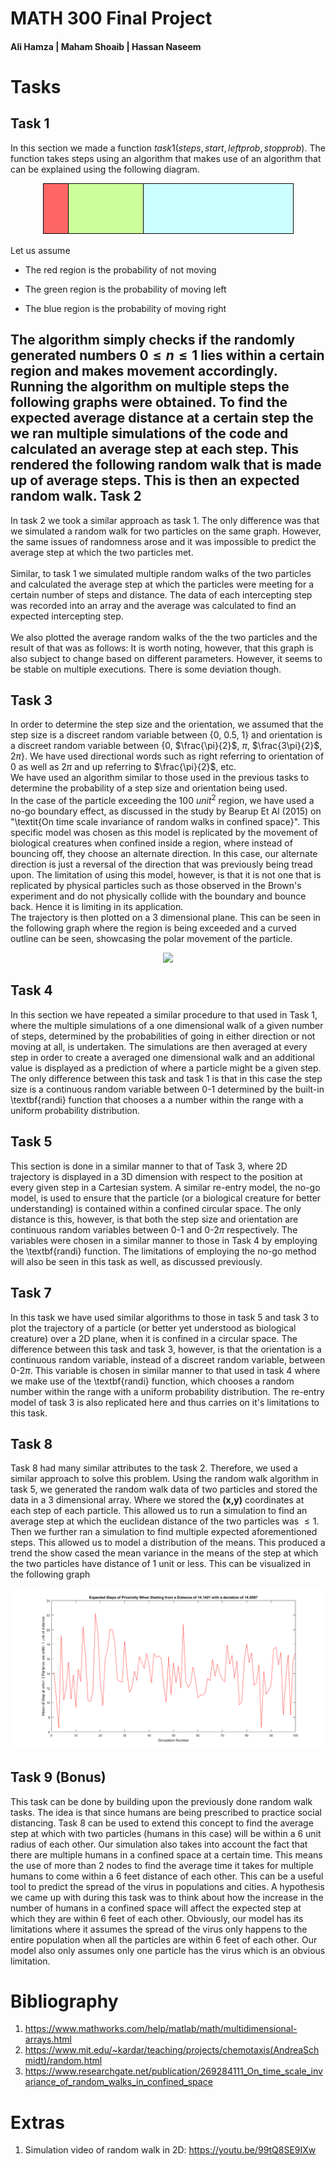 # MATH 300 Final Project
#### Ali Hamza | Maham Shoaib | Hassan Naseem


Tasks
=====

Task 1
------

In this section we made a function
$task1(steps,start,leftprob,stopprob)$. The function takes steps using
an algorithm that makes use of an algorithm that can be explained using
the following diagram.

<p align="center">
  <img src="https://github.com/hurryingauto3/ProbabilityProject/blob/master/Report/task1prob.png">
</p>


Let us assume

-   The red region is the probability of not moving

-   The green region is the probability of moving left

-   The blue region is the probability of moving right

The algorithm simply checks if the randomly generated numbers
$0\leq n \leq 1$ lies within a certain region and makes movement
accordingly.
\
Running the algorithm on multiple steps the following graphs were obtained.
To find the expected average distance at a certain step the we ran multiple simulations of the code and calculated an average step at each step. This rendered the following random walk that is made up of average steps. This is then an expected
random walk. 
Task 2
------

In task 2 we took a similar approach as task 1. The only difference was
that we simulated a random walk for two particles on the same graph.
However, the same issues of randomness arose and it was impossible to
predict the average step at which the two particles met.\
\
Similar, to task 1 we simulated multiple random walks of the two
particles and calculated the average step at which the particles were
meeting for a certain number of steps and distance. The data of each
intercepting step was recorded into an array and the average was
calculated to find an expected intercepting step.\
\
We also plotted the average random walks of the the two particles and
the result of that was as follows: It is worth noting, however, that
this graph is also subject to change based on different parameters.
However, it seems to be stable on multiple executions. There is some
deviation though.

Task 3
------

In order to determine the step size and the orientation, we assumed that the step size is a discreet random variable between {0, 0.5, 1} and orientation is a discreet random variable between {0, $\frac{\pi}{2}$, $\pi$, $\frac{3\pi}{2}$, $2\pi$}. We have used directional words such as right referring to orientation of 0 as well as $2\pi$ and up referring to $\frac{\pi}{2}$, etc. 
\
We have used an algorithm similar to those used in the previous tasks to determine the probability of a step size and orientation being used. 
\
In the case of the particle exceeding the 100 $unit^{2}$ region, we have used a no-go boundary effect, as discussed in the study by Bearup Et Al (2015) on "\textit{On time scale invariance of random walks in confined space}". This specific model was chosen as this model is replicated by the movement of biological creatures when confined inside a region, where instead of bouncing off, they choose an alternate direction. In this case, our alternate direction is just a reversal of the direction that was previously being tread upon. The limitation of using this model, however, is that it is not one that is replicated by physical particles such as those observed in the Brown's experiment and do not physically collide with the boundary and bounce back. Hence it is limiting in its application.
\
The trajectory is then plotted on a 3 dimensional plane. This can be seen in the following graph where the region is being exceeded and a curved outline can be seen, showcasing the polar movement of the particle.

<p align="center">
  <img src="https://github.com/hurryingauto3/ProbabilityProject/blob/master/Report\task3bounce.png">
</p>

Task 4
------

In this section we have repeated a similar procedure to that used in Task 1, where the multiple simulations of a one dimensional walk of a given number of steps, determined by the probabilities of going in either direction or not moving at all, is undertaken. The simulations are then averaged at every step in order to create a averaged one dimensional walk and an additional value is displayed as a prediction of where a particle might be a given step. The only difference between this task and task 1 is that in this case the step size is a continuous random variable between 0-1 determined by the built-in \textbf{randi} function that chooses a a number within the range with a uniform probability distribution.


Task 5
------

This section is done in a similar manner to that of Task 3, where 2D trajectory is displayed in a 3D dimension with respect to the position at every given step in a Cartesian system. A similar re-entry model, the no-go model, is used to ensure that the particle (or a biological creature for better understanding) is contained within a confined circular space. The only distance is this, however, is that both the step size and orientation are continuous random variables between 0-1 and 0-2$\pi$ respectively. The variables were chosen in a similar manner to those in Task 4 by employing the \textbf{randi} function. The limitations of employing the no-go method will also be seen in this task as well, as discussed previously.

Task 7
------

In this task we have used similar algorithms to those in task 5 and task 3 to plot the trajectory of a particle (or better yet understood as biological creature) over a 2D plane, when it is confined in a circular space. The difference between this task and task 3, however, is that the orientation is a continuous random variable, instead of a discreet random variable, between 0-2$\pi$. This variable is chosen in  similar manner to that used in task 4 where we make use of the \textbf{randi} function, which chooses a random number within the range with a uniform probability distribution. The re-entry model of task 3 is also replicated here and thus carries on it's limitations to this task.  

Task 8
------

Task 8 had many similar attributes to the task 2. Therefore, we used a similar approach to solve this problem. Using the random walk algorithm in task 5, we generated the random walk data
of two particles and stored the data in a 3 dimensional array. Where we stored the **(x,y)** coordinates at each step of each particle. This allowed us to run a simulation to find an average step at which the euclidean distance of the two particles was $\leq 1$. Then we further ran a simulation to find multiple expected aforementioned steps. This allowed us to model a distribution of the means. This produced a trend the show cased the mean variance in the means of the step at which the two particles have distance of 1 unit or less. This can be visualized in the following graph




<p align="center">
  <img src="https://github.com/hurryingauto3/ProbabilityProject/blob/master/Report/Meandist.png">
</p>

Task 9 (Bonus)
------

This task can be done by building upon the previously done random walk tasks. The idea is that since humans are being prescribed to practice social distancing. Task 8 can be used to extend this concept to find the average step at which with two particles (humans in this case) will be within a 6 unit radius of each other. Our simulation also takes into account the fact that there are multiple humans in a confined space at a certain time. This means the use of more than 2 nodes to find the average time it takes for multiple humans to come within  a 6 feet distance of each other. This can be a useful tool to predict the spread of the virus in populations and cities. A hypothesis we came up with during this task was to think about how the increase in the number of humans in a confined space will affect the expected step at which they are within 6 feet of each other. Obviously, our model has its limitations where it assumes the spread of the virus only happens to the entire population when all the particles are within 6 feet of each other. Our model also only assumes only one particle has the virus which is an obvious limitation.


Bibliography
============
1.  <https://www.mathworks.com/help/matlab/math/multidimensional-arrays.html>
2.  <https://www.mit.edu/~kardar/teaching/projects/chemotaxis(AndreaSchmidt)/random.html>
3.  <https://www.researchgate.net/publication/269284111_On_time_scale_invariance_of_random_walks_in_confined_space>

Extras
======

1.  Simulation video of random walk in 2D:
    <https://youtu.be/99tQ8SE9IXw>
